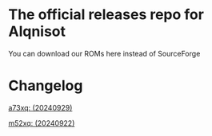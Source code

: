 # The official releases repo for Alqnisot
You can download our ROMs here instead of SourceForge

# Changelog
[a73xq: (20240929)](https://github.com/alqnisot/releases/blob/main/changelog/a73xq/20240929.txt)

[m52xq: (20240922)](https://github.com/alqnisot/releases/blob/main/changelog/m52xq/20240922.txt)
